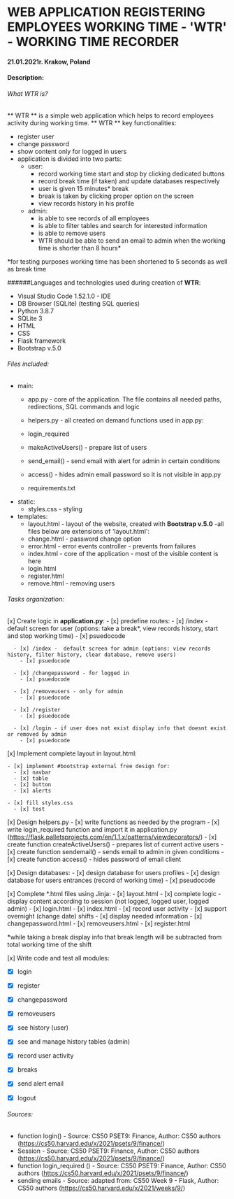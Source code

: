 # WEB APPLICATION REGISTERING EMPLOYEES WORKING TIME - **'WTR' - WORKING TIME RECORDER** 		
#### 21.01.2021r. Krakow, Poland


#### Description:

###### What WTR is?
** WTR ** is a simple web application which helps to record employees activity during working time. 
** WTR ** key functionalities:
 - register user
 - change password
 - show content only for logged in users
 - application is divided into two parts: 
   - user:
     - record working time start and stop by clicking dedicated buttons
     - record break time (if taken) and update databases respectively
     - user is given 15 minutes* break 
     - break is taken by clicking proper option on the screen
     - view records history in his profile 
   - admin:
     - is able to see records of all employees
     - is able to filter tables and search for interested information 
     - is able to remove users 
     - WTR should be able to send an email to admin when the working time is shorter than 8 hours*


*for testing purposes working time has been shortened to 5 seconds as well as break time     

######Languages and technologies used during creation of **WTR**: 

 - Visual Studio Code 1.52.1.0 - IDE
 - DB Browser (SQLite) (testing SQL queries)
 - Python 3.8.7
 - SQLite 3
 - HTML
 - CSS
 - Flask framework
 - Bootstrap v.5.0

###### Files included: 
 - main:
   - app.py - core of the application. The file contains
     all needed paths, redirections, SQL commands and logic 
   - helpers.py - all created on demand functions used in app.py:
	- login_required 
	- makeActiveUsers() - prepare list of users
	- send_email()  - send email with alert for admin in certain conditions
	- access() - hides admin email password so it is not visible in app.py

   - requirements.txt 
 - static:
   - styles.css - styling
 - templates:
   - layout.html - layout of the website, created with **Bootstrap v.5.0**
     -all files below are extensions of 'layout.html':
   	- change.html - password change option
   	- error.html - error events controller - prevents from failures
   	- index.html - core of the application - most of the visible content is here
   	- login.html
   	- register.html 
   	- remove.html - removing users

###### Tasks organization:

 [x] Create logic in **application.py**:
	- [x] predefine routes:
	  - [x] /index - default screen for user (options: take a break*, view records history, start and stop working time)
	    - [x] psuedocode

	  - [x] /index -  default screen for admin (options: view records history, filter history, clear database, remove users)
	    - [x] psuedocode

	  - [x] /changepassword - for logged in
	    - [x] psuedocode 

	  - [x] /removeusers - only for admin
	    - [x] psuedocode

	  - [x] /register 
	    - [x] psuedocode

	  - [x] /login - if user does not exist display info that doesnt exist or removed by admin
	    - [x] psuedocode

 [x] Implement complete layout in layout.html:
		
	- [x] implement #bootstrap external free design for:
	  - [x] navbar
	  - [x] table
	  - [x] button
	  - [x] alerts

	- [x] fill styles.css
	  - [x] test

[x] Design helpers.py 
	- [x] write functions as needed by the program
	  - [x] write login_required function and import it in application.py (https://flask.palletsprojects.com/en/1.1.x/patterns/viewdecorators/)
	  - [x] create function createActiveUsers() - prepares list of current active users
	  - [x] create function sendemail() - sends email to admin in given conditions
	  - [x] create function access() - hides password of email client

[x] Design databases:
	- [x] design database for users profiles
	- [x] design database for users entrances (record of working time)
	  - [x] pseudocode

[x] Complete *.html files using Jinja:
	- [x] layout.html
	  - [x] complete logic - display content according to session (not logged, logged user, logged admin)
	- [x] login.html
	- [x] index.html
	  - [x] record user activity
	  - [x] support overnight (change date) shifts
	  - [x] display needed information
	- [x] changepassword.html
	- [x] removeusers.html
	- [x] register.html

*while taking a break display info that break length will be subtracted from total working time of the shift 

[x] Write code and test all modules:
 - [x] login
 - [x] register
 - [x] changepassword
 - [x] removeusers
 - [x] see history (user)
 - [x] see and manage history tables (admin)
 - [x] record user activity
 - [x] breaks
 - [x] send alert email
 - [x] logout


###### Sources: 
 - function login() - Source: CS50 PSET9: Finance, Author: CS50 authors (https://cs50.harvard.edu/x/2021/psets/9/finance/)
 - Session - Source: CS50 PSET9: Finance, Author: CS50 authors (https://cs50.harvard.edu/x/2021/psets/9/finance/)
 - function login_required () - Source: CS50 PSET9: Finance, Author: CS50 authors (https://cs50.harvard.edu/x/2021/psets/9/finance/)
 - sending emails - Source: adapted from: CS50 Week 9 - Flask, Author: CS50 authors (https://cs50.harvard.edu/x/2021/weeks/9/)

